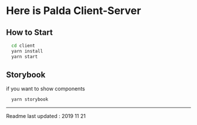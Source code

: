 # Here is Palda Client-Server

## How to Start
```bash
  cd client
  yarn install
  yarn start
```

## Storybook
if you want to show components
```bash
  yarn storybook
```

---
Readme last updated : 2019 11 21

